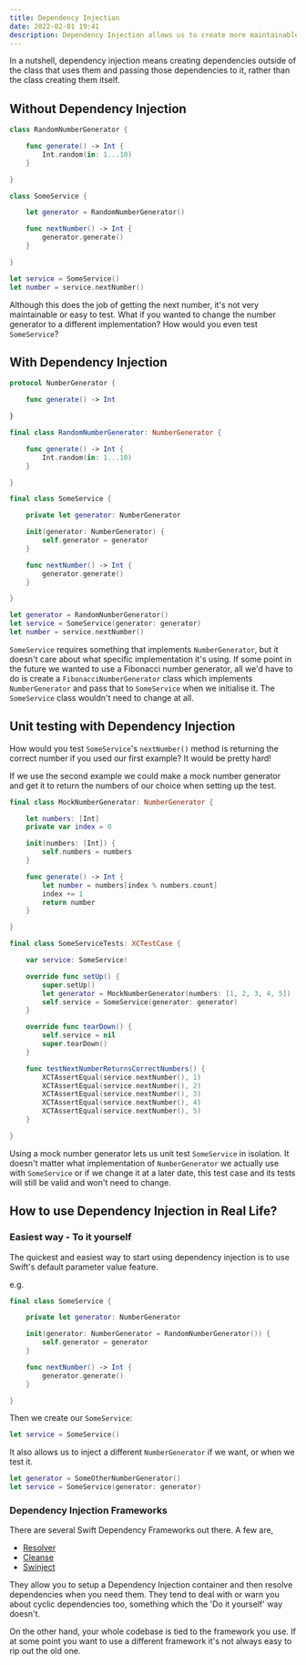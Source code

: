 ```yaml
---
title: Dependency Injection
date: 2022-02-01 19:41
description: Dependency Injection allows us to create more maintainable code which is easier to test.
---
```


In a nutshell, dependency injection means creating dependencies outside of the class that uses them and passing those dependencies to it, rather than the class creating them itself.

## Without Dependency Injection

```swift
class RandomNumberGenerator {

    func generate() -> Int {
        Int.random(in: 1...10)
    }

}

class SomeService {

    let generator = RandomNumberGenerator()

    func nextNumber() -> Int {
        generator.generate()
    }

}

let service = SomeService()
let number = service.nextNumber()
```

Although this does the job of getting the next number, it's not very maintainable or easy to test. What if you wanted to change the number generator to a different implementation? How would you even test `SomeService`?

## With Dependency Injection

```swift
protocol NumberGenerator {

    func generate() -> Int

}

final class RandomNumberGenerator: NumberGenerator {

    func generate() -> Int {
        Int.random(in: 1...10)
    }

}

final class SomeService {

    private let generator: NumberGenerator

    init(generator: NumberGenerator) {
        self.generator = generator
    }

    func nextNumber() -> Int {
        generator.generate()
    }

}

let generator = RandomNumberGenerator()
let service = SomeService(generator: generator)
let number = service.nextNumber()
```

`SomeService` requires something that implements `NumberGenerator`, but it doesn't care about what specific implementation it's using. If some point in the future we wanted to use a Fibonacci number generator, all we'd have to do is create a `FibonacciNumberGenerator` class which implements `NumberGenerator` and pass that to `SomeService` when we initialise it. The `SomeService` class wouldn't need to change at all.

## Unit testing with Dependency Injection

How would you test `SomeService`'s `nextNumber()` method is returning the correct number if you used our first example? It would be pretty hard!

If we use the second example we could make a mock number generator and get it to return the numbers of our choice when setting up the test.

```swift
final class MockNumberGenerator: NumberGenerator {

    let numbers: [Int]
    private var index = 0

    init(numbers: [Int]) {
        self.numbers = numbers
    }

    func generate() -> Int {
        let number = numbers[index % numbers.count]
        index += 1
        return number
    }

}

final class SomeServiceTests: XCTestCase {

    var service: SomeService!

    override func setUp() {
        super.setUp()
        let generator = MockNumberGenerator(numbers: [1, 2, 3, 4, 5])
        self.service = SomeService(generator: generator)
    }

    override func tearDown() {
        self.service = nil
        super.tearDown()
    }

    func testNextNumberReturnsCorrectNumbers() {
        XCTAssertEqual(service.nextNumber(), 1)
        XCTAssertEqual(service.nextNumber(), 2)
        XCTAssertEqual(service.nextNumber(), 3)
        XCTAssertEqual(service.nextNumber(), 4)
        XCTAssertEqual(service.nextNumber(), 5)
    }

}
```

Using a mock number generator lets us unit test `SomeService` in isolation. It doesn't matter what implementation of `NumberGenerator` we actually use with `SomeService` or if we change it at a later date, this test case and its tests will still be valid and won't need to change.

## How to use Dependency Injection in Real Life?

### Easiest way - To it yourself

The quickest and easiest way to start using dependency injection is to use Swift's default parameter value feature.

e.g.

```swift
final class SomeService {

    private let generator: NumberGenerator

    init(generator: NumberGenerator = RandomNumberGenerator()) {
        self.generator = generator
    }

    func nextNumber() -> Int {
        generator.generate()
    }

}
```

Then we create our `SomeService`:

```swift
let service = SomeService()
```

It also allows us to inject a different `NumberGenerator` if we want, or when we test it.

```swift
let generator = SomeOtherNumberGenerator()
let service = SomeService(generator: generator)
```

### Dependency Injection Frameworks

There are several Swift Dependency Frameworks out there. A few are,

* [Resolver](https://github.com/hmlongco/Resolver)
* [Cleanse](https://github.com/square/Cleanse)
* [Swinject](https://github.com/Swinject/Swinject)

They allow you to setup a Dependency Injection container and then resolve dependencies when you need them. They tend to deal with or warn you about cyclic dependencies too, something which the 'Do it yourself' way doesn't.

On the other hand, your whole codebase is tied to the framework you use. If at some point you want to use a different framework it's not always easy to rip out the old one.
